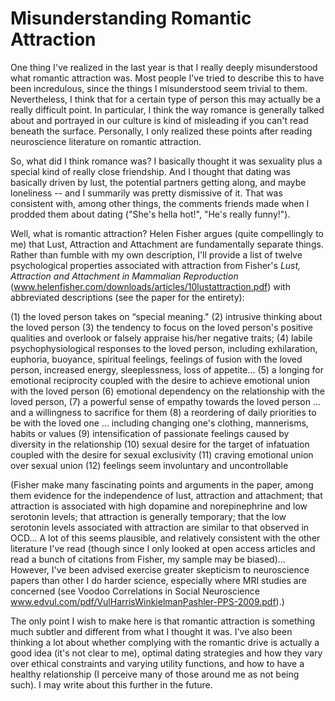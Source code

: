 Misunderstanding Romantic Attraction
=====================================

One thing I've realized in the last year is that I really deeply misunderstood what romantic attraction was. Most people I've tried to describe this to have been incredulous, since the things I misunderstood seem trivial to them. Nevertheless, I think that for a certain type of person this may actually be a really difficult point. In particular, I think the way romance is generally talked about and portrayed in our culture is kind of misleading if you can't read beneath the surface. Personally, I only realized these points after reading neuroscience literature on romantic attraction.

So, what did I think romance was? I basically thought it was sexuality plus a special kind of really close friendship. And I thought that dating was basically driven by lust, the potential partners getting along, and maybe loneliness -- and I summarily was pretty dismissive of it. That was consistent with, among other things, the comments friends made when I prodded them about dating ("She's hella hot!", "He's really funny!").

Well, what is romantic attraction? Helen Fisher argues (quite compellingly to me) that Lust, Attraction and Attachment are fundamentally separate things. Rather than fumble with my own description, I'll provide a list of twelve psychological properties associated with attraction from Fisher's *Lust, Attraction and Attachment in Mammalian Reproduction* (www.helenfisher.com/downloads/articles/10lustattraction.pdf) with abbreviated descriptions (see the paper for the entirety):

(1) the loved person takes on “special meaning."
(2) intrusive thinking about the loved person
(3) the tendency to focus on the loved person's positive qualities and overlook or falsely appraise his/her negative traits;
(4) labile psychophysiological responses to the loved person, including exhilaration, euphoria, buoyance, spiritual feelings, feelings of fusion with the loved person, increased energy, sleeplessness, loss of appetite...
(5) a longing for emotional reciprocity coupled with the desire to achieve emotional union with the loved person
(6) emotional dependency on the relationship with the loved person,
(7) a powerful sense of empathy towards the loved person ... and a willingness to sacrifice for them
(8) a reordering of daily priorities to be with the loved one ... including changing one's clothing, mannerisms, habits or values
(9) intensification of passionate feelings caused by diversity in the relationship
(10) sexual desire for the target of infatuation coupled with the desire for sexual exclusivity
(11) craving emotional union over sexual union
(12) feelings seem involuntary and uncontrollable

(Fisher make many fascinating points and arguments in the paper, among them evidence for the independence of lust, attraction and attachment; that attraction is associated with high dopamine and norepinephrine and low serotonin levels; that attraction is generally temporary; that the low serotonin levels associated with attraction are similar to that observed in OCD... A lot of this seems plausible, and relatively consistent with the other literature I've read (though since I only looked at open access articles and read a bunch of citations from Fisher, my sample may be biased)... However, I've been advised exercise greater skepticism to neuroscience papers than other I do harder science, especially where MRI studies are concerned (see Voodoo Correlations in Social Neuroscience www.edvul.com/pdf/VulHarrisWinkielmanPashler-PPS-2009.pdf).)

The only point I wish to make here is that romantic attraction is something much subtler and different from what I thought it was. I've also been thinking a lot about whether complying with the romantic drive is actually a good idea (it's not clear to me), optimal dating strategies and how they vary over ethical constraints and varying utility functions, and how to have a healthy relationship (I perceive many of those around me as not being such). I may write about this further in the future.
